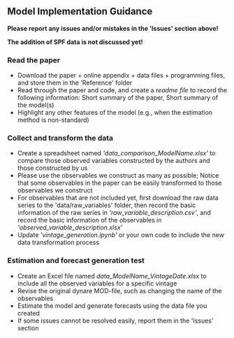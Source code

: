 ## Model Implementation Guidance

**Please report any issues and/or mistakes in the 'Issues' section above!**

**The addition of SPF data is not discussed yet!**

### Read the paper

- Download the paper + online appendix + data files + programming files, and store them in the 'Reference' folder
- Read through the paper and code, and create a *readme file* to record the following information: Short summary of the paper, Short summary of the model(s)
- Highlight any other features of the model (e.g., when the estimation method is non-standard)

### Collect and transform the data

- Create a spreadsheet named *'data_comparison_ModelName.xlsx'* to compare those observed variables constructed by the authors and those constructed by us
- Please use the observables we construct as many as possible; Notice that some observables in the paper can be easily transformed to those observables we construct
- For observables that are not included yet, first download the raw data series to the 'data/raw_variables' folder, then record the basic information of the raw series in *'raw_variable_description.csv'*, and record the basic information of the observables in *'observed_variable_description.xlsx'*
- Update *'vintage_generation.ipynb'* or your own code to include the new data transformation process

### Estimation and forecast generation test

- Create an Excel file named *data_ModelName_VintageDate.xlsx* to include all the observed variables for a specific vintage
- Revise the original dynare MOD-file, such as changing the name of the observables
- Estimate the model and generate forecasts using the data file you created
- If some issues cannot be resolved easily, report them in the 'Issues' section
